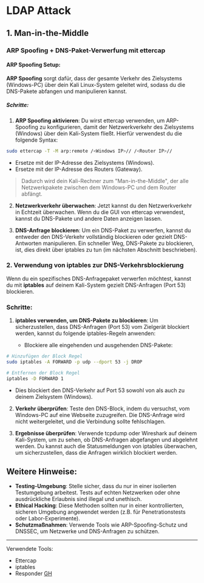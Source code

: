 # LDAP Attack

## 1. Man-in-the-Middle 

### **ARP Spoofing + DNS-Paket-Verwerfung mit ettercap**

#### ARP Spoofing Setup:

**ARP Spoofing** sorgt dafür, dass der gesamte Verkehr des Zielsystems (Windows-PC) über dein Kali Linux-System geleitet wird, sodass du die DNS-Pakete abfangen und manipulieren kannst.

##### Schritte:

1. **ARP Spoofing aktivieren**:
   Du wirst ettercap verwenden, um ARP-Spoofing zu konfigurieren, damit der Netzwerkverkehr des Zielsystems (Windows) über dein Kali-System fließt. Hierfür verwendest du die folgende Syntax:   

```bash
sudo ettercap -T -M arp:remote /<Windows IP>// /<Router IP>//
```

   - Ersetze <Windows IP> mit der IP-Adresse des Zielsystems (Windows).
   - Ersetze <Router IP> mit der IP-Adresse des Routers (Gateway).

> Dadurch wird dein Kali-Rechner zum "Man-in-the-Middle", der alle Netzwerkpakete zwischen dem Windows-PC und dem Router abfängt.

2. **Netzwerkverkehr überwachen**:
   Jetzt kannst du den Netzwerkverkehr in Echtzeit überwachen. Wenn du die GUI von ettercap verwendest, kannst du DNS-Pakete und andere Daten anzeigen lassen.

3. **DNS-Anfrage blockieren**:
   Um ein DNS-Paket zu verwerfen, kannst du entweder den DNS-Verkehr vollständig blockieren oder gezielt DNS-Antworten manipulieren. Ein schneller Weg, DNS-Pakete zu blockieren, ist, dies direkt über iptables zu tun (im nächsten Abschnitt beschrieben).


### 2. **Verwendung von iptables zur DNS-Verkehrsblockierung**

Wenn du ein spezifisches DNS-Anfragepaket verwerfen möchtest, kannst du mit **iptables** auf deinem Kali-System gezielt DNS-Anfragen (Port 53) blockieren.

### Schritte:

1. **iptables verwenden, um DNS-Pakete zu blockieren**:
   Um sicherzustellen, dass DNS-Anfragen (Port 53) vom Zielgerät blockiert werden, kannst du folgende iptables-Regeln anwenden:

   - Blockiere alle eingehenden und ausgehenden DNS-Pakete:
     
```bash
# Hinzufügen der Block Regel
sudo iptables -A FORWARD -p udp --dport 53 -j DROP

# Entfernen der Block Regel
iptables -D FORWARD 1
```
   - Dies blockiert den DNS-Verkehr auf Port 53 sowohl von als auch zu deinem Zielsystem (Windows).

2. **Verkehr überprüfen**:
   Teste den DNS-Block, indem du versuchst, vom Windows-PC auf eine Webseite zuzugreifen. Die DNS-Anfrage wird nicht weitergeleitet, und die Verbindung sollte fehlschlagen.

3. **Ergebnisse überprüfen**:
   Verwende tcpdump oder Wireshark auf deinem Kali-System, um zu sehen, ob DNS-Anfragen abgefangen und abgelehnt werden. Du kannst auch die Statusmeldungen von iptables überwachen, um sicherzustellen, dass die Anfragen wirklich blockiert werden.

## Weitere Hinweise:

- **Testing-Umgebung**: Stelle sicher, dass du nur in einer isolierten Testumgebung arbeitest. Tests auf echten Netzwerken oder ohne ausdrückliche Erlaubnis sind illegal und unethisch.
- **Ethical Hacking**: Diese Methoden sollten nur in einer kontrollierten, sicheren Umgebung angewendet werden (z.B. für Penetrationstests oder Labor-Experimente).
- **Schutzmaßnahmen**: Verwende Tools wie ARP-Spoofing-Schutz und DNSSEC, um Netzwerke und DNS-Anfragen zu schützen.

---


Verwendete Tools:
- Ettercap
- iptables
- Responder [GH](https://github.com/SpiderLabs/Responder)